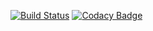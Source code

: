 [![Build Status](https://travis-ci.org/bearmug/functional-principles-scala.svg?branch=master)](https://travis-ci.org/bearmug/functional-principles-scala)   [![Codacy Badge](https://api.codacy.com/project/badge/Grade/f88cfd29267b4f5abf2b3f7affa3d803)](https://www.codacy.com/app/pavel-fadeev/functional-principles-scala?utm_source=github.com&amp;utm_medium=referral&amp;utm_content=bearmug/functional-principles-scala&amp;utm_campaign=Badge_Grade)
